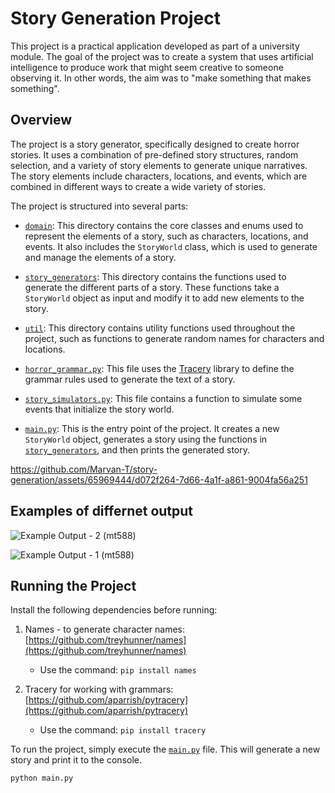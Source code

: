 # Story Generation Project

This project is a practical application developed as part of a university module. The goal of the project was to create a system that uses artificial intelligence to produce work that might seem creative to someone observing it. In other words, the aim was to "make something that makes something".

## Overview

The project is a story generator, specifically designed to create horror stories. It uses a combination of pre-defined story structures, random selection, and a variety of story elements to generate unique narratives. The story elements include characters, locations, and events, which are combined in different ways to create a wide variety of stories.

The project is structured into several parts:

- [`domain`](command:_github.copilot.openRelativePath?%5B%22domain%22%5D "domain"): This directory contains the core classes and enums used to represent the elements of a story, such as characters, locations, and events. It also includes the `StoryWorld` class, which is used to generate and manage the elements of a story.

- [`story_generators`](command:_github.copilot.openRelativePath?%5B%22story_generators%22%5D "story_generators"): This directory contains the functions used to generate the different parts of a story. These functions take a `StoryWorld` object as input and modify it to add new elements to the story.

- [`util`](command:_github.copilot.openRelativePath?%5B%22util%22%5D "util"): This directory contains utility functions used throughout the project, such as functions to generate random names for characters and locations.

- [`horror_grammar.py`](command:_github.copilot.openRelativePath?%5B%22horror_grammar.py%22%5D "horror_grammar.py"): This file uses the [Tracery](https://github.com/aparrish/tracery) library to define the grammar rules used to generate the text of a story.

- [`story_simulators.py`](command:_github.copilot.openRelativePath?%5B%22story_simulators.py%22%5D "story_simulators.py"): This file contains a function to simulate some events that initialize the story world.

- [`main.py`](command:_github.copilot.openRelativePath?%5B%22main.py%22%5D "main.py"): This is the entry point of the project. It creates a new `StoryWorld` object, generates a story using the functions in [`story_generators`](command:_github.copilot.openRelativePath?%5B%22story_generators%22%5D "story_generators"), and then prints the generated story.



https://github.com/Marvan-T/story-generation/assets/65969444/d072f264-7d66-4a1f-a861-9004fa56a251




## Examples of differnet output
![Example Output - 2 (mt588)](https://github.com/Marvan-T/story-generation/assets/65969444/206856d1-1bdd-4eae-89e3-64bc4b48a168)

![Example Output - 1 (mt588)](https://github.com/Marvan-T/story-generation/assets/65969444/2cf0b07f-62b4-418c-be82-bb08ec5e3c83)


## Running the Project

Install the following dependencies before running:

1. Names - to generate character names: [https://github.com/treyhunner/names](https://github.com/treyhunner/names)
   - Use the command: `pip install names`

2. Tracery for working with grammars: [https://github.com/aparrish/pytracery](https://github.com/aparrish/pytracery)
   - Use the command: `pip install tracery`

To run the project, simply execute the [`main.py`](command:_github.copilot.openRelativePath?%5B%22main.py%22%5D "main.py") file. This will generate a new story and print it to the console.

```sh
python main.py
```

